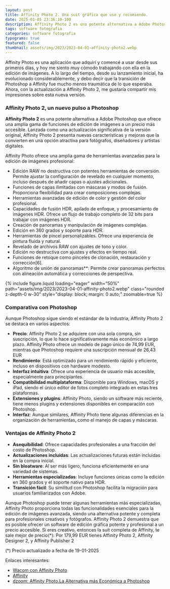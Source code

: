```yaml
---
layout: post
title: Affinity Photo 2. Una suit gráfica que uso y recomiendo.
date: 2025-01-05 23:36:10-100
description: Affinity Photo 2 es una potente alternativa a Adobe Photoshop que ofrece una amplia gama de funciones de edición de imágenes a un precio más accesible.
tags: software fotografia
categories: software fotografia
typograms: true
featured: false
thumbnail: assets/img/2023/2023-04-01-affinity-photo2.webp
---
```


Affinity Photo es una aplicación que adquirí y comencé a usar desde sus primeros días, y hoy me siento muy cómodo trabajando con ella en la edición de imágenes. A lo largo del tiempo, desde su lanzamiento inicial, ha evolucionado considerablemente, y debo decir que la transición de Photoshop a Affinity fue mucho menos traumática de lo que esperaba. Ahora, con la actualización a Affinity Photo 2, me gustaría compartir mis impresiones sobre esta nueva versión.

### Affinity Photo 2, un nuevo pulso a Photoshop


**Affinity Photo 2** es una potente alternativa a Adobe Photoshop que ofrece una amplia gama de funciones de edición de imágenes a un precio más accesible.
Lanzada como una actualización significativa de la versión original, Affinity Photo 2 presenta nuevas características y mejoras que la convierten en una opción atractiva para fotógrafos, diseñadores y artistas digitales.

Affinity Photo ofrece una amplia gama de herramientas avanzadas para la edición de imágenes profesional:

- Edición RAW no destructiva con potentes herramientas de conversión. Permite ajustar la configuración de revelado en cualquier momento, incluso después de añadir capas o ajustes adicionales.
- Funciones de capas ilimitadas con máscaras y modos de fusión. Proporciona flexibilidad para crear composiciones complejas.
- Herramientas avanzadas de edición de color y gestión del color profesional.
- Capacidades de fusión HDR, apilado de enfoque, y procesamiento de imágenes HDR. Ofrece un flujo de trabajo completo de 32 bits para trabajar con imágenes HDR.
- Creación de panoramas y manipulación de imágenes complejas.
- Edición en 360 grados y soporte para HDR.
- Herramientas de pincel personalizables. Ofrece una experiencia de pintura fluida y natural.
- Revelado de archivos RAW con ajustes de tono y color.
- Edición no destructiva con ajustes y efectos en tiempo real.
- Funciones de retoque como pinceles de clonación, restauración y corrección[6].
- Algoritmo de unión de panoramas**: Permite crear panoramas perfectos con alineación automática y correcciones de perspectiva.

<div class="text-center">
{% include figure.liquid loading="eager" width="50%" path="assets/img/2023/2023-04-01-affinity-photo2.webp" class="rounded z-depth-0 w-30" style="display: block; margin: 0 auto;" zoomable=true %}   
</div>

### Comparativa con Photoshop

Aunque Photoshop sigue siendo el estándar de la industria, Affinity Photo 2 se destaca en varios aspectos:

- **Precio**: Affinity Photo 2 se adquiere con una sola compra, sin suscripción, lo que lo hace significativamente más económico a largo plazo. Affinity Photo ofrece un modelo de pago único de 74,99 EUR, mientras que Photoshop requiere una suscripción mensual de 26,43 EUR
- **Rendimiento**: Está optimizado para un rendimiento rápido y eficiente, incluso en dispositivos con hardware modesto.
- **Interfaz intuitiva**: Ofrece una experiencia de usuario más accesible, especialmente para principiantes.
- **Compatibilidad multiplataforma**: Disponible para Windows, macOS y iPad, siendo el único editor de fotos completo integrado en estas tres plataformas.
- **Extensiones y plugins**: Affinity Photo, siendo un software más reciente, tiene menos plugins y extensiones disponibles en comparación con Photoshop.
- **Interfaz**: Aunque similares, Affinity Photo tiene algunas diferencias en la organización de herramientas, como el manejo de capas y máscaras.

### Ventajas de Affinity Photo 2

- **Asequibilidad**: Ofrece capacidades profesionales a una fracción del costo de Photoshop.
- **Actualizaciones incluidas**: Las actualizaciones futuras están incluidas en la compra inicial.
- **Sin bloatware**: Al ser más ligero, funciona eficientemente en una variedad de sistemas.
- **Herramientas especializadas**: Incluye funciones únicas como la edición en 360 grados y el soporte nativo para HDR.
- **Transición fácil**: Su similitud con Photoshop facilita la migración para usuarios familiarizados con Adobe.

Aunque Photoshop puede tener algunas herramientas más especializadas, Affinity Photo proporciona todas las funcionalidades esenciales para la edición de imágenes avanzada, siendo una alternativa potente y completa para profesionales creativos y fotógrafos.
Affinity Photo 2 demuestra que es posible ofrecer un software de edición gráfica potente y profesional a un precio accesible.
Si eres creativo, entonces la suit completa de Affinity, te sale mejor de precio(*): Por 179,99 EUR tienes Affinity Photo 2, Affinity Designer 2, y Affinity Publisher 2

(*) Precio actualizado a fecha de 19-01-2025

Enlaces interesantes:
- [Wacom con Affinity Photo](https://estore.wacom.com/es-es/photo-editing-with-wacom-one-affinity-photo.html)
- [Affinity](https://affinity.serif.com/es/photo/)
- [dzoom: Affinity Photo.La Alternativa más Económica a Photoshop](https://www.dzoom.org.es/affinity-photo-alternativa-photoshop/)
